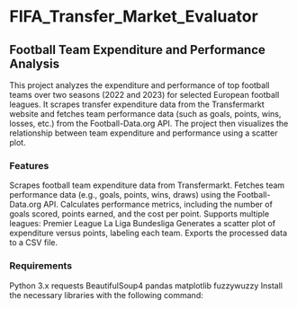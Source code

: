 # FIFA_Transfer_Market_Evaluator

## Football Team Expenditure and Performance Analysis
This project analyzes the expenditure and performance of top football teams over two seasons (2022 and 2023) for selected European football leagues. It scrapes transfer expenditure data from the Transfermarkt website and fetches team performance data (such as goals, points, wins, losses, etc.) from the Football-Data.org API. The project then visualizes the relationship between team expenditure and performance using a scatter plot.

### Features
Scrapes football team expenditure data from Transfermarkt.
Fetches team performance data (e.g., goals, points, wins, draws) using the Football-Data.org API.
Calculates performance metrics, including the number of goals scored, points earned, and the cost per point.
Supports multiple leagues:
Premier League
La Liga
Bundesliga
Generates a scatter plot of expenditure versus points, labeling each team.
Exports the processed data to a CSV file.

### Requirements
Python 3.x
requests
BeautifulSoup4
pandas
matplotlib
fuzzywuzzy
Install the necessary libraries with the following command:

